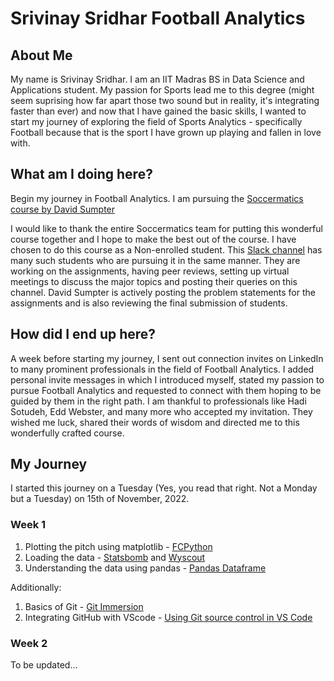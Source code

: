 # Srivinay Sridhar Football Analytics

## About Me

My name is Srivinay Sridhar. I am an IIT Madras BS in Data Science and Applications student. My passion for Sports lead me to this degree (might seem suprising how far apart those two sound but in reality, it's integrating faster than ever) and now that I have gained the basic skills, I wanted to start my journey of exploring the field of Sports Analytics - specifically Football because that is the sport I have grown up playing and fallen in love with. 

## What am I doing here? 

Begin my journey in Football Analytics. I am pursuing the [Soccermatics course by David Sumpter](https://soccermatics.readthedocs.io/en/latest/index.html)

I would like to thank the entire Soccermatics team for putting this wonderful course together and I hope to make the best out of the course. I have chosen to do this course as a Non-enrolled student. This [Slack channel](https://app.slack.com/client/T017WHJKU4C/C0412M72KA4) has many such students who are pursuing it in the same manner. They are working on the assignments, having peer reviews, setting up virtual meetings to discuss the major topics and posting their queries on this channel. David Sumpter is actively posting the problem statements for the assignments and is also reviewing the final submission of students.

## How did I end up here?

A week before starting my journey, I sent out connection invites on LinkedIn to many prominent professionals in the field of Football Analytics. I added personal invite messages in which I introduced myself, stated my passion to pursue Football Analytics and requested to connect with them hoping to be guided by them in the right path. I am thankful to professionals like Hadi Sotudeh, Edd Webster, and many more who accepted my invitation. They wished me luck, shared their words of wisdom and directed me to this wonderfully crafted course.

## My Journey

I started this journey on a Tuesday (Yes, you read that right. Not a Monday but a Tuesday) on 15th of November, 2022. 

### Week 1

1. Plotting the pitch using matplotlib - [FCPython](https://fcpython.com/visualisation/drawing-pitchmap-adding-lines-circles-matplotlib)
2. Loading the data - [Statsbomb](https://github.com/statsbomb/open-data) and [Wyscout](https://figshare.com/collections/Soccer_match_event_dataset/4415000/5)
3. Understanding the data using pandas - [Pandas Dataframe](https://pandas.pydata.org/docs/reference/api/pandas.DataFrame.html#pandas.DataFrame) 

Additionally: 
1. Basics of Git - [Git Immersion](https://gitimmersion.com/index.html)
2. Integrating GitHub with VScode - [Using Git source control in VS Code](https://code.visualstudio.com/docs/sourcecontrol/overview)

### Week 2

To be updated...
